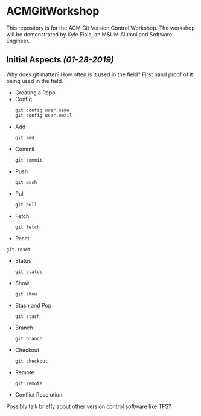 # ACMGitWorkshop
This repository is for the ACM Git Version Control Workshop. The workshop will be demonstrated by Kyle Fiala, an MSUM Alumni and Software Engineer.

Initial Aspects *(01-28-2019)*
-

Why does git matter? How often is it used in the field? First hand proof of it being used in the field.

* Creating a Repo
* Config
  ```
  git config user.name
  git config user.email
  ```
* Add
  ```
  git add
  ```
* Commit
  ```
  git commit
  ```
* Push
  ```
  git push
  ```
* Pull
  ```
  git pull
  ```
* Fetch
  ```
  git fetch
  ```
* Reset
```
git reset
```
* Status
  ```
  git status
  ```
* Show
  ```
  git show
  ```
* Stash and Pop
  ```
  git stash
  ```
* Branch
  ```
  git branch
  ```
* Checkout
  ```
  git checkout
  ```
* Remote
  ```
  git remote
  ```
* Conflict Resolution

Possibly talk briefly about other version control software like TFS?
